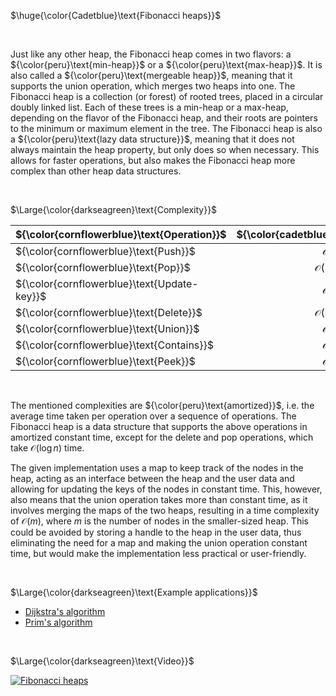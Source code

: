 $\huge{\color{Cadetblue}\text{Fibonacci heaps}}$  

<br/>

Just like any other heap, the Fibonacci heap comes in two flavors: a ${\color{peru}\text{min-heap}}$ or a ${\color{peru}\text{max-heap}}$. It is also called a ${\color{peru}\text{mergeable heap}}$, meaning that it supports the union operation, which merges two heaps into one. The Fibonacci heap is a collection (or forest) of rooted trees, placed in a circular doubly linked list. Each of these trees is a min-heap or a max-heap, depending on the flavor of the Fibonacci heap, and their roots are pointers to the minimum or maximum element in the tree. The Fibonacci heap is also a ${\color{peru}\text{lazy data structure}}$, meaning that it does not always maintain the heap property, but only does so when necessary. This allows for faster operations, but also makes the Fibonacci heap more complex than other heap data structures.

<br/>

$\Large{\color{darkseagreen}\text{Complexity}}$

| ${\color{cornflowerblue}\text{Operation}}$  | ${\color{cadetblue}\text{Complexity}}$ |
|:---|:---:|
| ${\color{cornflowerblue}\text{Push}}$     | $\mathcal{O}(1)$ |
| ${\color{cornflowerblue}\text{Pop}}$| $\mathcal{O}(\log{n})$ |
| ${\color{cornflowerblue}\text{Update-key}}$| $\mathcal{O}(1)$ |
| ${\color{cornflowerblue}\text{Delete}}$     | $\mathcal{O}(\log{n})$ |
| ${\color{cornflowerblue}\text{Union}}$      | $\mathcal{O}(1)$ |
| ${\color{cornflowerblue}\text{Contains}}$    | $\mathcal{O}(1)$ |
| ${\color{cornflowerblue}\text{Peek}}$    | $\mathcal{O}(1)$ |


<br/>

The mentioned complexities are ${\color{peru}\text{amortized}}$, i.e. the average time taken per operation over a sequence of operations. The Fibonacci heap is a data structure that supports the above operations in amortized constant time, except for the delete and pop operations, which take $\mathcal{O}(\log {n})$ time.  

The given implementation uses a map to keep track of the nodes in the heap, acting as an interface between the heap and the user data and allowing for updating the keys of the nodes in constant time. This, however, also means that the union operation takes more than constant time, as it involves merging the maps of the two heaps, resulting in a time complexity of $\mathcal{O}(m)$, where $m$ is the number of nodes in the smaller-sized heap. This could be avoided by storing a handle to the heap in the user data, thus eliminating the need for a map and making the union operation constant time, but would make the implementation less practical or user-friendly.

<br/>

$\Large{\color{darkseagreen}\text{Example applications}}$

- [Dijkstra's algorithm](../../../algorithms/graphs/SSSP-dijkstra/README.md)
- [Prim's algorithm](../../../algorithms/graphs/MST-prim/README.md)

<br/>

$\Large{\color{darkseagreen}\text{Video}}$

[![Fibonacci heaps](https://img.youtube.com/vi/6JxvKfSV9Ns/0.jpg)](https://www.youtube.com/watch?v=6JxvKfSV9Ns)